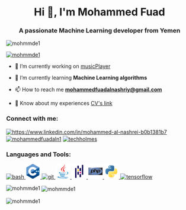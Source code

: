 <h1 align="center">Hi 👋, I'm Mohammed Fuad</h1>
<h3 align="center">A passionate Machine Learning developer from Yemen</h3>

<p align="left"> <img src="https://komarev.com/ghpvc/?username=mohmmde1&label=Profile%20views&color=0e75b6&style=flat" alt="mohmmde1" /> </p>

<p align="left"> <a href="https://github.com/ryo-ma/github-profile-trophy"><img src="https://github-profile-trophy.vercel.app/?username=mohmmde1" alt="mohmmde1" /></a> </p>

- 🔭 I’m currently working on [musicPlayer](https://github.com/Mohmmde1/MusicPlayer.git)

- 🌱 I’m currently learning **Machine Learning algorithms**

- 📫 How to reach me **mohammedfuadalnashriy@gmail.com**

- 📄 Know about my experiences [CV's link](https://drive.google.com/file/d/1NImqfIzbyQrtIgQM_IkW1i0tAC9QGN5g/view?usp=sharing)

<h3 align="left">Connect with me:</h3>
<p align="left">
<a href="https://linkedin.com/in/mohammed-al-nashrei-b0b1381b7" target="blank"><img align="center" src="https://raw.githubusercontent.com/rahuldkjain/github-profile-readme-generator/master/src/images/icons/Social/linked-in-alt.svg" alt="https://www.linkedin.com/in/mohammed-al-nashrei-b0b1381b7" height="30" width="40" /></a>
<a href="https://www.hackerrank.com/mohammedfuadaln1" target="blank"><img align="center" src="https://raw.githubusercontent.com/rahuldkjain/github-profile-readme-generator/master/src/images/icons/Social/hackerrank.svg" alt="mohammedfuadaln1" height="30" width="40" /></a>
<a href="https://codeforces.com/profile/techholmes" target="blank"><img align="center" src="https://raw.githubusercontent.com/rahuldkjain/github-profile-readme-generator/master/src/images/icons/Social/codeforces.svg" alt="techholmes" height="30" width="40" /></a>
</p>

<h3 align="left">Languages and Tools:</h3>
<p align="left"> <a href="https://www.gnu.org/software/bash/" target="_blank" rel="noreferrer"> <img src="https://www.vectorlogo.zone/logos/gnu_bash/gnu_bash-icon.svg" alt="bash" width="40" height="40"/> </a> <a href="https://www.w3schools.com/cpp/" target="_blank" rel="noreferrer"> <img src="https://raw.githubusercontent.com/devicons/devicon/master/icons/cplusplus/cplusplus-original.svg" alt="cplusplus" width="40" height="40"/> </a> <a href="https://git-scm.com/" target="_blank" rel="noreferrer"> <img src="https://www.vectorlogo.zone/logos/git-scm/git-scm-icon.svg" alt="git" width="40" height="40"/> </a> <a href="https://www.java.com" target="_blank" rel="noreferrer"> <img src="https://raw.githubusercontent.com/devicons/devicon/master/icons/java/java-original.svg" alt="java" width="40" height="40"/> </a> <a href="https://pandas.pydata.org/" target="_blank" rel="noreferrer"> <img src="https://raw.githubusercontent.com/devicons/devicon/2ae2a900d2f041da66e950e4d48052658d850630/icons/pandas/pandas-original.svg" alt="pandas" width="40" height="40"/> </a> <a href="https://www.php.net" target="_blank" rel="noreferrer"> <img src="https://raw.githubusercontent.com/devicons/devicon/master/icons/php/php-original.svg" alt="php" width="40" height="40"/> </a> <a href="https://www.python.org" target="_blank" rel="noreferrer"> <img src="https://raw.githubusercontent.com/devicons/devicon/master/icons/python/python-original.svg" alt="python" width="40" height="40"/> </a> <a href="https://www.tensorflow.org" target="_blank" rel="noreferrer"> <img src="https://www.vectorlogo.zone/logos/tensorflow/tensorflow-icon.svg" alt="tensorflow" width="40" height="40"/> </a> </p>

<p><img align="left" src="https://github-readme-stats.vercel.app/api/top-langs?username=mohmmde1&show_icons=true&locale=en&layout=compact" alt="mohmmde1" /></p>

<p>&nbsp;<img align="center" src="https://github-readme-stats.vercel.app/api?username=mohmmde1&show_icons=true&locale=en" alt="mohmmde1" /></p>

<p><img align="center" src="https://github-readme-streak-stats.herokuapp.com/?user=mohmmde1&" alt="mohmmde1" /></p>
